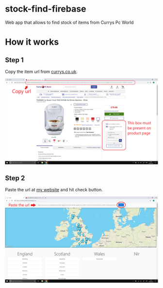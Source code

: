 # stock-find-firebase
Web app that allows to find stock of items from Currys Pc World
# How it works
## Step 1
Copy the item url from [currys.co.uk](https://www.currys.co.uk/gbuk/index.html).

![Step 1](Media/step1.png)
## Step 2
Paste the url at [my website](https://stockfind-348c3.firebaseapp.com/) and hit check button.

![Step 2](Media/step2.png)
